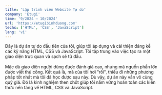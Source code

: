 ```yaml
---
title: 'Lập trình viên Website Tự do'
company: 'Etugi'
time: '9/2024 — 10/2024'
url: 'https://etugibinhduong.com'
techs: ['HTML', 'CSS', 'JavaScript']
lang: 'vi'
---
```


Đây là dự án tự do đầu tiên của tôi, giúp tôi áp dụng và cải thiện đáng kể các kỹ năng HTML, CSS và JavaScript. Tôi tập trung vào việc tạo ra một giao diện trực quan và sạch sẽ từ đầu.
<br>
<br>
Mặc dù giao diện người dùng được đánh giá cao, nhưng mã nguồn phần lớn được viết thủ công. Kết quả là, mã của tôi hơi "rối", thiếu đi những phương pháp tốt nhất mà tôi đã học được sau này. Dù vậy, dự án này vẫn vô cùng quý giá. Đó là kinh nghiệm then chốt giúp tôi nắm vững hoàn toàn các kiến thức nền tảng về HTML, CSS và JavaScript.
